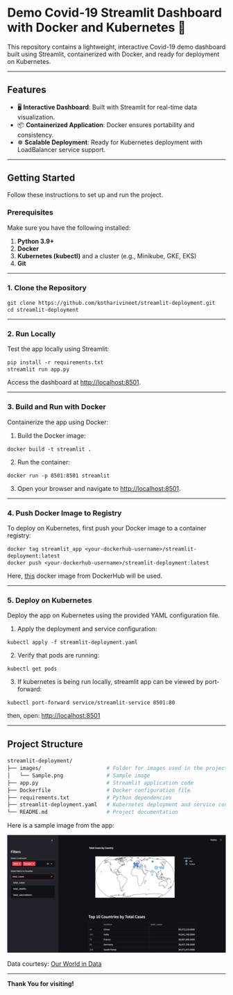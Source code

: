 # **Demo Covid-19 Streamlit Dashboard with Docker and Kubernetes 🚀**

This repository contains a lightweight, interactive Covid-19 demo dashboard built using Streamlit, containerized with Docker, and ready for deployment on Kubernetes.

---

## **Features**
- 🖥️ **Interactive Dashboard**: Built with Streamlit for real-time data visualization.
- 📦 **Containerized Application**: Docker ensures portability and consistency.
- ☸️ **Scalable Deployment**: Ready for Kubernetes deployment with LoadBalancer service support.

---

## **Getting Started**

Follow these instructions to set up and run the project.

### **Prerequisites**
Make sure you have the following installed:
1. **Python 3.9+**
2. **Docker**
3. **Kubernetes (kubectl)** and a cluster (e.g., Minikube, GKE, EKS)
4. **Git**

---

### **1. Clone the Repository**
```
git clone https://github.com/kotharivineet/streamlit-deployment.git
cd streamlit-deployment
```

---

### **2. Run Locally**
Test the app locally using Streamlit:
```
pip install -r requirements.txt
streamlit run app.py
```
Access the dashboard at [http://localhost:8501](http://localhost:8501).

---

### **3. Build and Run with Docker**
Containerize the app using Docker:
1. Build the Docker image:
```
docker build -t streamlit .
```
2. Run the container:
```
docker run -p 8501:8501 streamlit
```
3. Open your browser and navigate to [http://localhost:8501](http://localhost:8501).

---

### **4. Push Docker Image to Registry**
To deploy on Kubernetes, first push your Docker image to a container registry:
```
docker tag streamlit_app <your-dockerhub-username>/streamlit-deployment:latest
docker push <your-dockerhub-username>/streamlit-deployment:latest
```

Here, [this](https://hub.docker.com/r/kotharivineet27/streamlit-deployment/tags) docker image from DockerHub will be used.

---

### **5. Deploy on Kubernetes**
Deploy the app on Kubernetes using the provided YAML configuration file.

1. Apply the deployment and service configuration:
```
kubectl apply -f streamlit-deployment.yaml
```
2. Verify that pods are running:
```
kubectl get pods
```
3. If kubernetes is being run locally, streamlit app can be viewed by port-forward:
```
kubectl port-forward service/streamlit-service 8501:80
```
then, open: [http://localhost:8501](http://localhost:8501)

---

## **Project Structure**
```bash
streamlit-deployment/
├── images/                     # Folder for images used in the project
│   └── Sample.png              # Sample image
├── app.py                      # Streamlit application code
├── Dockerfile                  # Docker configuration file
├── requirements.txt            # Python dependencies
├── streamlit-deployment.yaml   # Kubernetes deployment and service configuration
└── README.md                   # Project documentation
```

Here is a sample image from the app:

![Streamlit App](./Image/Sample.png)


Data courtesy: [Our World in Data](https://ourworldindata.org/coronavirus)

---
**Thank You for visiting!**